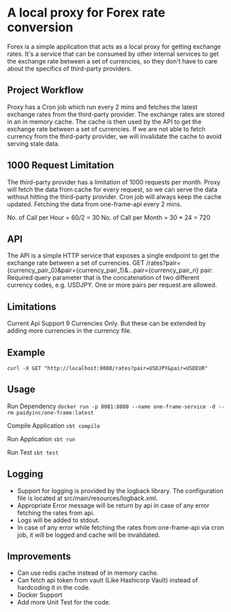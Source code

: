 # A local proxy for Forex rate conversion

Forex is a simple application that acts as a local proxy for getting exchange rates. It's a service that can be consumed by other internal services to get the exchange rate between a set of currencies, so they don't have to care about the specifics of third-party providers.

## Project Workflow
Proxy has a Cron job which run every 2 mins and fetches the latest exchange rates from the third-party provider. 
The exchange rates are stored in an in memory cache. 
The cache is then used by the API to get the exchange rate between a set of currencies.
If we are not able to fetch currency from the third-party provider, we will invalidate the cache to avoid serving stale data.

## 1000 Request Limitation 
The third-party provider has a limitation of 1000 requests per month.
Proxy will fetch the data from cache for every request, so we can serve the data without hitting the third-party provider.
Cron job will always keep the cache updated. Fetching the data from one-frame-api every 2 mins.

No. of Call per Hour = 60/2 = 30
No. of Call per Month = 30 * 24 = 720

## API
The API is a simple HTTP service that exposes a single endpoint to get the exchange rate between a set of currencies.
GET /rates?pair={currency_pair_0}&pair={currency_pair_1}&...pair={currency_pair_n}
pair: Required query parameter that is the concatenation of two different currency codes, e.g. USDJPY. One or more pairs per request are allowed.

## Limitations
Current Api Support 9 Currencies Only. But these can be extended by adding more currencies in the currency file.

## Example
```curl -X GET "http://localhost:8080/rates?pair=USDJPY&pair=USDEUR"```

## Usage

Run Dependency
```docker run -p 8081:8080 --name one-frame-service -d --rm paidyinc/one-frame:latest```

Compile Application
```sbt compile```

Run Application
```sbt run```

Run Test
```sbt test```

## Logging
- Support for logging is provided by the logback library. The configuration file is located at src/main/resources/logback.xml.
- Appropriate Error message will be return by api in case of any error fetching the rates from api.
- Logs will be added to stdout.
- In case of any error while fetching the rates from one-frame-api via cron job, it will be logged and cache will be invalidated.

## Improvements
- Can use redis cache instead of in memory cache.
- Can fetch api token from vault (Like Hashicorp Vault) instead of hardcoding it in the code.
- Docker Support
- Add more Unit Test for the code.
